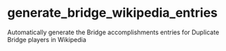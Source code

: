 generate_bridge_wikipedia_entries
=================================

Automatically generate the Bridge accomplishments entries for Duplicate Bridge players in Wikipedia
